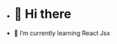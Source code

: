 - <h1>👋 Hi there</h1>
- 🌱 I’m currently learning React Jsx



<!---
Kelvin-MKL/Kelvin-MKL is a ✨ special ✨ repository because its `README.md` (this file) appears on your GitHub profile.
You can click the Preview link to take a look at your changes.
--->
